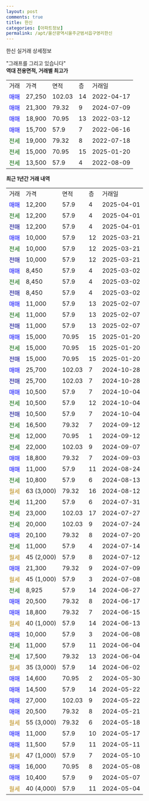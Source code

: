 ```yaml
---
layout: post
comments: true
title: 한신
categories: [아파트정보]
permalink: /apt/울산광역시울주군범서읍구영리한신
---
```


한신 실거래 상세정보

<script type="text/javascript">
  google.charts.load('current', {'packages':['line', 'corechart']});
  google.charts.setOnLoadCallback(drawChart);

  function drawChart() {
    var data = new google.visualization.DataTable();
    data.addColumn('date', '거래일');
    data.addColumn('number', "매매");
    data.addColumn('number', "전세");
    data.addColumn('number', "전매");

    data.addRows([[new Date(Date.parse("2025-04-01")), 12200, null, null], [new Date(Date.parse("2025-04-01")), null, 12200, null], [new Date(Date.parse("2025-04-01")), null, null, 12200], [new Date(Date.parse("2025-03-21")), 10000, null, null], [new Date(Date.parse("2025-03-21")), null, 10000, null], [new Date(Date.parse("2025-03-21")), null, null, 10000], [new Date(Date.parse("2025-03-02")), 8450, null, null], [new Date(Date.parse("2025-03-02")), null, 8450, null], [new Date(Date.parse("2025-03-02")), null, null, 8450], [new Date(Date.parse("2025-02-07")), 11000, null, null], [new Date(Date.parse("2025-02-07")), null, 11000, null], [new Date(Date.parse("2025-02-07")), null, null, 11000], [new Date(Date.parse("2025-01-20")), 15000, null, null], [new Date(Date.parse("2025-01-20")), null, 15000, null], [new Date(Date.parse("2025-01-20")), null, null, 15000], [new Date(Date.parse("2024-10-28")), 25700, null, null], [new Date(Date.parse("2024-10-28")), null, null, 25700], [new Date(Date.parse("2024-10-04")), 10500, null, null], [new Date(Date.parse("2024-10-04")), null, 10500, null], [new Date(Date.parse("2024-10-04")), null, null, 10500], [new Date(Date.parse("2024-09-12")), null, 16500, null], [new Date(Date.parse("2024-09-12")), null, 12000, null], [new Date(Date.parse("2024-09-07")), null, 22000, null], [new Date(Date.parse("2024-09-03")), 18800, null, null], [new Date(Date.parse("2024-08-24")), 11000, null, null], [new Date(Date.parse("2024-08-13")), null, 10800, null], [new Date(Date.parse("2024-08-12")), null, null, null], [new Date(Date.parse("2024-07-31")), null, 11200, null], [new Date(Date.parse("2024-07-27")), null, 23000, null], [new Date(Date.parse("2024-07-24")), null, 20000, null], [new Date(Date.parse("2024-07-20")), 20100, null, null], [new Date(Date.parse("2024-07-14")), null, 11000, null], [new Date(Date.parse("2024-07-12")), null, null, null], [new Date(Date.parse("2024-07-09")), 21300, null, null], [new Date(Date.parse("2024-07-08")), null, null, null], [new Date(Date.parse("2024-06-27")), null, 8925, null], [new Date(Date.parse("2024-06-17")), 20500, null, null], [new Date(Date.parse("2024-06-15")), 18800, null, null], [new Date(Date.parse("2024-06-13")), null, null, null], [new Date(Date.parse("2024-06-08")), 10000, null, null], [new Date(Date.parse("2024-06-04")), null, 11000, null], [new Date(Date.parse("2024-06-04")), null, 17500, null], [new Date(Date.parse("2024-06-02")), null, null, null], [new Date(Date.parse("2024-05-30")), 14600, null, null], [new Date(Date.parse("2024-05-22")), 14500, null, null], [new Date(Date.parse("2024-05-22")), 27000, null, null], [new Date(Date.parse("2024-05-21")), 20500, null, null], [new Date(Date.parse("2024-05-18")), null, null, null], [new Date(Date.parse("2024-05-17")), 11000, null, null], [new Date(Date.parse("2024-05-11")), 11500, null, null], [new Date(Date.parse("2024-05-10")), null, null, null], [new Date(Date.parse("2024-05-08")), 16000, null, null], [new Date(Date.parse("2024-05-07")), 10400, null, null], [new Date(Date.parse("2024-05-04")), null, null, null]]);

    var options = {
      hAxis: {
        format: 'yyyy/MM/dd'
      },    
      lineWidth: 0,
      pointsVisible: true,    
      title: '최근 1년간 유형별 실거래가 분포',
      legend: { position: 'bottom' }
    };

    var formatter = new google.visualization.NumberFormat({pattern:'###,###'} );
    formatter.format(data, 1);
    formatter.format(data, 2);
    
    setTimeout(function() {
        var chart = new google.visualization.LineChart(document.getElementById('columnchart_material'));
        chart.draw(data, (options));
        document.getElementById('loading').style.display = 'none';
    }, 200);
  }
</script>


<div id="loading" style="z-index:20; display: block; margin-left: 0px">"그래프를 그리고 있습니다"</div>
<div id="columnchart_material" style="width: 95%; margin-left: 0px; display: block"></div>
<!-- contents start -->
<b>역대 전용면적, 거래별 최고가</b>
<table class="sortable">
    <tr>
      <td>거래</td>
      <td>가격</td>
      <td>면적</td>
      <td>층</td>
      <td>거래일</td>
    </tr>
        <tr>
          <td><a style="color: blue">매매</a></td>
          <td>27,250</td>
          <td>102.03</td>
          <td>14</td>
          <td>2022-04-17</td>
        </tr>            <tr>
          <td><a style="color: blue">매매</a></td>
          <td>21,300</td>
          <td>79.32</td>
          <td>9</td>
          <td>2024-07-09</td>
        </tr>            <tr>
          <td><a style="color: blue">매매</a></td>
          <td>18,900</td>
          <td>70.95</td>
          <td>13</td>
          <td>2022-03-12</td>
        </tr>            <tr>
          <td><a style="color: blue">매매</a></td>
          <td>15,700</td>
          <td>57.9</td>
          <td>7</td>
          <td>2022-06-16</td>
        </tr>        
        <tr>
              <td><a style="color: darkgreen">전세</a></td>
              <td>19,000</td>
              <td>79.32</td>
              <td>8</td>
              <td>2022-07-18</td>
            </tr>            <tr>
              <td><a style="color: darkgreen">전세</a></td>
              <td>15,000</td>
              <td>70.95</td>
              <td>15</td>
              <td>2025-01-20</td>
            </tr>            <tr>
              <td><a style="color: darkgreen">전세</a></td>
              <td>13,500</td>
              <td>57.9</td>
              <td>4</td>
              <td>2022-08-09</td>
            </tr>        
    
</table>

<b>최근 1년간 거래 내역</b>

<table class="sortable">
    <tr>
      <td>거래</td>
      <td>가격</td>
      <td>면적</td>
      <td>층</td>
      <td>거래일</td>
    </tr>
    <tr>
      <td><a style="color: blue">매매</a></td>
      <td>12,200</td>
      <td>57.9</td>
      <td>4</td>
      <td>2025-04-01</td>
    </tr>          <tr>
      <td><a style="color: darkgreen">전세</a></td>
      <td>12,200</td>
      <td>57.9</td>
      <td>4</td>
      <td>2025-04-01</td>
    </tr>          <tr>
      <td><a style="color: darkblue">전매</a></td>
      <td>12,200</td>
      <td>57.9</td>
      <td>4</td>
      <td>2025-04-01</td>
    </tr>          <tr>
      <td><a style="color: blue">매매</a></td>
      <td>10,000</td>
      <td>57.9</td>
      <td>12</td>
      <td>2025-03-21</td>
    </tr>          <tr>
      <td><a style="color: darkgreen">전세</a></td>
      <td>10,000</td>
      <td>57.9</td>
      <td>12</td>
      <td>2025-03-21</td>
    </tr>          <tr>
      <td><a style="color: darkblue">전매</a></td>
      <td>10,000</td>
      <td>57.9</td>
      <td>12</td>
      <td>2025-03-21</td>
    </tr>          <tr>
      <td><a style="color: blue">매매</a></td>
      <td>8,450</td>
      <td>57.9</td>
      <td>4</td>
      <td>2025-03-02</td>
    </tr>          <tr>
      <td><a style="color: darkgreen">전세</a></td>
      <td>8,450</td>
      <td>57.9</td>
      <td>4</td>
      <td>2025-03-02</td>
    </tr>          <tr>
      <td><a style="color: darkblue">전매</a></td>
      <td>8,450</td>
      <td>57.9</td>
      <td>4</td>
      <td>2025-03-02</td>
    </tr>          <tr>
      <td><a style="color: blue">매매</a></td>
      <td>11,000</td>
      <td>57.9</td>
      <td>13</td>
      <td>2025-02-07</td>
    </tr>          <tr>
      <td><a style="color: darkgreen">전세</a></td>
      <td>11,000</td>
      <td>57.9</td>
      <td>13</td>
      <td>2025-02-07</td>
    </tr>          <tr>
      <td><a style="color: darkblue">전매</a></td>
      <td>11,000</td>
      <td>57.9</td>
      <td>13</td>
      <td>2025-02-07</td>
    </tr>          <tr>
      <td><a style="color: blue">매매</a></td>
      <td>15,000</td>
      <td>70.95</td>
      <td>15</td>
      <td>2025-01-20</td>
    </tr>          <tr>
      <td><a style="color: darkgreen">전세</a></td>
      <td>15,000</td>
      <td>70.95</td>
      <td>15</td>
      <td>2025-01-20</td>
    </tr>          <tr>
      <td><a style="color: darkblue">전매</a></td>
      <td>15,000</td>
      <td>70.95</td>
      <td>15</td>
      <td>2025-01-20</td>
    </tr>          <tr>
      <td><a style="color: blue">매매</a></td>
      <td>25,700</td>
      <td>102.03</td>
      <td>7</td>
      <td>2024-10-28</td>
    </tr>          <tr>
      <td><a style="color: darkblue">전매</a></td>
      <td>25,700</td>
      <td>102.03</td>
      <td>7</td>
      <td>2024-10-28</td>
    </tr>          <tr>
      <td><a style="color: blue">매매</a></td>
      <td>10,500</td>
      <td>57.9</td>
      <td>7</td>
      <td>2024-10-04</td>
    </tr>          <tr>
      <td><a style="color: darkgreen">전세</a></td>
      <td>10,500</td>
      <td>57.9</td>
      <td>12</td>
      <td>2024-10-04</td>
    </tr>          <tr>
      <td><a style="color: darkblue">전매</a></td>
      <td>10,500</td>
      <td>57.9</td>
      <td>7</td>
      <td>2024-10-04</td>
    </tr>          <tr>
      <td><a style="color: darkgreen">전세</a></td>
      <td>16,500</td>
      <td>79.32</td>
      <td>7</td>
      <td>2024-09-12</td>
    </tr>          <tr>
      <td><a style="color: darkgreen">전세</a></td>
      <td>12,000</td>
      <td>70.95</td>
      <td>1</td>
      <td>2024-09-12</td>
    </tr>          <tr>
      <td><a style="color: darkgreen">전세</a></td>
      <td>22,000</td>
      <td>102.03</td>
      <td>9</td>
      <td>2024-09-07</td>
    </tr>          <tr>
      <td><a style="color: blue">매매</a></td>
      <td>18,800</td>
      <td>79.32</td>
      <td>7</td>
      <td>2024-09-03</td>
    </tr>          <tr>
      <td><a style="color: blue">매매</a></td>
      <td>11,000</td>
      <td>57.9</td>
      <td>11</td>
      <td>2024-08-24</td>
    </tr>          <tr>
      <td><a style="color: darkgreen">전세</a></td>
      <td>10,800</td>
      <td>57.9</td>
      <td>6</td>
      <td>2024-08-13</td>
    </tr>          <tr>
      <td><a style="color: darkgoldenrod">월세</a></td>
      <td>63 (3,000)</td>
      <td>79.32</td>
      <td>16</td>
      <td>2024-08-12</td>
    </tr>          <tr>
      <td><a style="color: darkgreen">전세</a></td>
      <td>11,200</td>
      <td>57.9</td>
      <td>6</td>
      <td>2024-07-31</td>
    </tr>          <tr>
      <td><a style="color: darkgreen">전세</a></td>
      <td>23,000</td>
      <td>102.03</td>
      <td>17</td>
      <td>2024-07-27</td>
    </tr>          <tr>
      <td><a style="color: darkgreen">전세</a></td>
      <td>20,000</td>
      <td>102.03</td>
      <td>9</td>
      <td>2024-07-24</td>
    </tr>          <tr>
      <td><a style="color: blue">매매</a></td>
      <td>20,100</td>
      <td>79.32</td>
      <td>8</td>
      <td>2024-07-20</td>
    </tr>          <tr>
      <td><a style="color: darkgreen">전세</a></td>
      <td>11,000</td>
      <td>57.9</td>
      <td>4</td>
      <td>2024-07-14</td>
    </tr>          <tr>
      <td><a style="color: darkgoldenrod">월세</a></td>
      <td>45 (2,000)</td>
      <td>57.9</td>
      <td>8</td>
      <td>2024-07-12</td>
    </tr>          <tr>
      <td><a style="color: blue">매매</a></td>
      <td>21,300</td>
      <td>79.32</td>
      <td>9</td>
      <td>2024-07-09</td>
    </tr>          <tr>
      <td><a style="color: darkgoldenrod">월세</a></td>
      <td>45 (1,000)</td>
      <td>57.9</td>
      <td>3</td>
      <td>2024-07-08</td>
    </tr>          <tr>
      <td><a style="color: darkgreen">전세</a></td>
      <td>8,925</td>
      <td>57.9</td>
      <td>14</td>
      <td>2024-06-27</td>
    </tr>          <tr>
      <td><a style="color: blue">매매</a></td>
      <td>20,500</td>
      <td>79.32</td>
      <td>8</td>
      <td>2024-06-17</td>
    </tr>          <tr>
      <td><a style="color: blue">매매</a></td>
      <td>18,800</td>
      <td>79.32</td>
      <td>7</td>
      <td>2024-06-15</td>
    </tr>          <tr>
      <td><a style="color: darkgoldenrod">월세</a></td>
      <td>40 (1,000)</td>
      <td>57.9</td>
      <td>14</td>
      <td>2024-06-13</td>
    </tr>          <tr>
      <td><a style="color: blue">매매</a></td>
      <td>10,000</td>
      <td>57.9</td>
      <td>3</td>
      <td>2024-06-08</td>
    </tr>          <tr>
      <td><a style="color: darkgreen">전세</a></td>
      <td>11,000</td>
      <td>57.9</td>
      <td>11</td>
      <td>2024-06-04</td>
    </tr>          <tr>
      <td><a style="color: darkgreen">전세</a></td>
      <td>17,500</td>
      <td>79.32</td>
      <td>13</td>
      <td>2024-06-04</td>
    </tr>          <tr>
      <td><a style="color: darkgoldenrod">월세</a></td>
      <td>35 (3,000)</td>
      <td>57.9</td>
      <td>14</td>
      <td>2024-06-02</td>
    </tr>          <tr>
      <td><a style="color: blue">매매</a></td>
      <td>14,600</td>
      <td>70.95</td>
      <td>2</td>
      <td>2024-05-30</td>
    </tr>          <tr>
      <td><a style="color: blue">매매</a></td>
      <td>14,500</td>
      <td>57.9</td>
      <td>14</td>
      <td>2024-05-22</td>
    </tr>          <tr>
      <td><a style="color: blue">매매</a></td>
      <td>27,000</td>
      <td>102.03</td>
      <td>9</td>
      <td>2024-05-22</td>
    </tr>          <tr>
      <td><a style="color: blue">매매</a></td>
      <td>20,500</td>
      <td>79.32</td>
      <td>8</td>
      <td>2024-05-21</td>
    </tr>          <tr>
      <td><a style="color: darkgoldenrod">월세</a></td>
      <td>55 (3,000)</td>
      <td>79.32</td>
      <td>6</td>
      <td>2024-05-18</td>
    </tr>          <tr>
      <td><a style="color: blue">매매</a></td>
      <td>11,000</td>
      <td>57.9</td>
      <td>10</td>
      <td>2024-05-17</td>
    </tr>          <tr>
      <td><a style="color: blue">매매</a></td>
      <td>11,500</td>
      <td>57.9</td>
      <td>11</td>
      <td>2024-05-11</td>
    </tr>          <tr>
      <td><a style="color: darkgoldenrod">월세</a></td>
      <td>47 (1,000)</td>
      <td>57.9</td>
      <td>7</td>
      <td>2024-05-10</td>
    </tr>          <tr>
      <td><a style="color: blue">매매</a></td>
      <td>16,000</td>
      <td>70.95</td>
      <td>8</td>
      <td>2024-05-08</td>
    </tr>          <tr>
      <td><a style="color: blue">매매</a></td>
      <td>10,400</td>
      <td>57.9</td>
      <td>9</td>
      <td>2024-05-07</td>
    </tr>          <tr>
      <td><a style="color: darkgoldenrod">월세</a></td>
      <td>40 (4,000)</td>
      <td>57.9</td>
      <td>11</td>
      <td>2024-05-04</td>
    </tr>      </table>
<!-- contents end -->    

